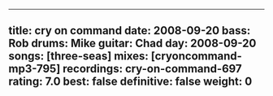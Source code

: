
---
title: cry on command
date: 2008-09-20
bass:	Rob
drums:	Mike
guitar:	Chad
day: 2008-09-20
songs: [three-seas]
mixes: [cryoncommand-mp3-795]
recordings: cry-on-command-697
rating: 7.0
best: false
definitive: false
weight: 0
---
